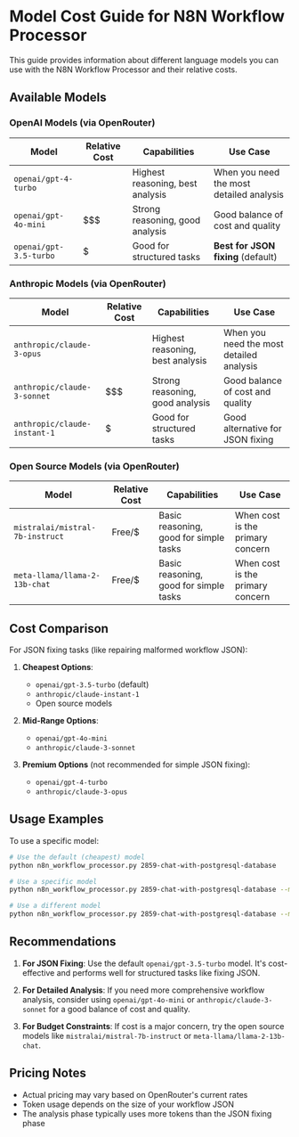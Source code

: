 # Model Cost Guide for N8N Workflow Processor

This guide provides information about different language models you can use with the N8N Workflow Processor and their relative costs.

## Available Models

### OpenAI Models (via OpenRouter)

| Model | Relative Cost | Capabilities | Use Case |
|-------|---------------|--------------|----------|
| `openai/gpt-4-turbo` | $$$$ | Highest reasoning, best analysis | When you need the most detailed analysis |
| `openai/gpt-4o-mini` | $$$ | Strong reasoning, good analysis | Good balance of cost and quality |
| `openai/gpt-3.5-turbo` | $ | Good for structured tasks | **Best for JSON fixing** (default) |

### Anthropic Models (via OpenRouter)

| Model | Relative Cost | Capabilities | Use Case |
|-------|---------------|--------------|----------|
| `anthropic/claude-3-opus` | $$$$ | Highest reasoning, best analysis | When you need the most detailed analysis |
| `anthropic/claude-3-sonnet` | $$$ | Strong reasoning, good analysis | Good balance of cost and quality |
| `anthropic/claude-instant-1` | $ | Good for structured tasks | Good alternative for JSON fixing |

### Open Source Models (via OpenRouter)

| Model | Relative Cost | Capabilities | Use Case |
|-------|---------------|--------------|----------|
| `mistralai/mistral-7b-instruct` | Free/$ | Basic reasoning, good for simple tasks | When cost is the primary concern |
| `meta-llama/llama-2-13b-chat` | Free/$ | Basic reasoning, good for simple tasks | When cost is the primary concern |

## Cost Comparison

For JSON fixing tasks (like repairing malformed workflow JSON):

1. **Cheapest Options**:
   - `openai/gpt-3.5-turbo` (default)
   - `anthropic/claude-instant-1`
   - Open source models

2. **Mid-Range Options**:
   - `openai/gpt-4o-mini`
   - `anthropic/claude-3-sonnet`

3. **Premium Options** (not recommended for simple JSON fixing):
   - `openai/gpt-4-turbo`
   - `anthropic/claude-3-opus`

## Usage Examples

To use a specific model:

```bash
# Use the default (cheapest) model
python n8n_workflow_processor.py 2859-chat-with-postgresql-database

# Use a specific model
python n8n_workflow_processor.py 2859-chat-with-postgresql-database --model openai/gpt-3.5-turbo

# Use a different model
python n8n_workflow_processor.py 2859-chat-with-postgresql-database --model anthropic/claude-instant-1
```

## Recommendations

1. **For JSON Fixing**: Use the default `openai/gpt-3.5-turbo` model. It's cost-effective and performs well for structured tasks like fixing JSON.

2. **For Detailed Analysis**: If you need more comprehensive workflow analysis, consider using `openai/gpt-4o-mini` or `anthropic/claude-3-sonnet` for a good balance of cost and quality.

3. **For Budget Constraints**: If cost is a major concern, try the open source models like `mistralai/mistral-7b-instruct` or `meta-llama/llama-2-13b-chat`.

## Pricing Notes

- Actual pricing may vary based on OpenRouter's current rates
- Token usage depends on the size of your workflow JSON
- The analysis phase typically uses more tokens than the JSON fixing phase
